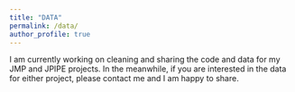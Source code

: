 ```yaml
---
title: "DATA"
permalink: /data/
author_profile: true
---
```


I am currently working on cleaning and sharing the code and data for my JMP and JPIPE projects. In the meanwhile, if you are interested in the data for either project, please contact me and I am happy to share. 